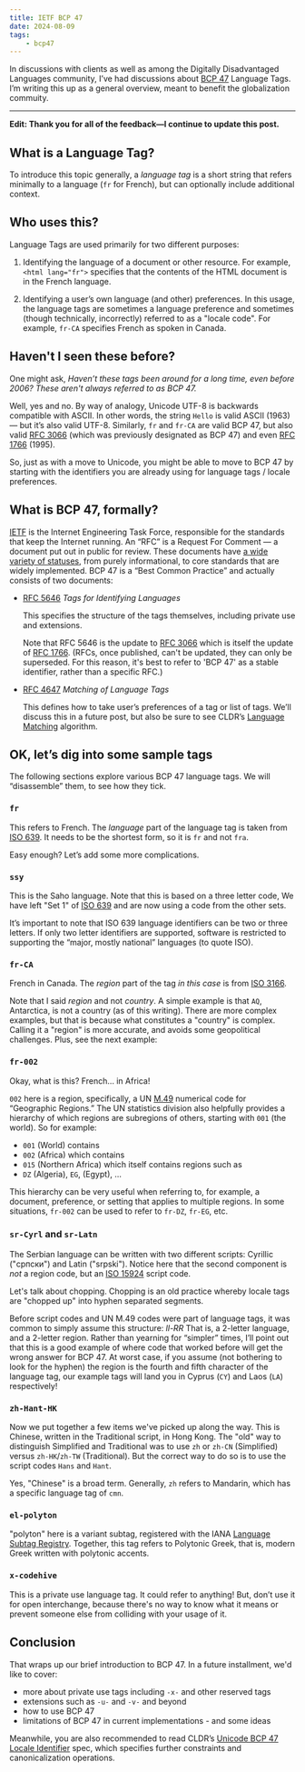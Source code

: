 ```yaml
---
title: IETF BCP 47
date: 2024-08-09
tags:
    - bcp47
---
```


In discussions with clients as well as among the Digitally Disadvantaged Languages community, I’ve had discussions about [BCP 47][] Language Tags. I’m writing this up as a general overview, meant to benefit the globalization commuity.

---

**Edit: Thank you for all of the feedback—I continue to update this post.**

## What is a Language Tag?

To introduce this topic generally, a _language tag_ is a short string that refers minimally to a language (`fr` for French), but can optionally include additional context.

## Who uses this?

Language Tags are used primarily for two different purposes:

1. Identifying the language of a document or other resource. For example, `<html lang="fr">` specifies that the contents of the HTML document is in the French language.

2. Identifying a user’s own language (and other) preferences. In this usage, the language tags are sometimes a language preference and sometimes (though technically, incorrectly) referred to as a "locale code".  For example, `fr-CA` specifies French as spoken in Canada.

## Haven't I seen these before?

One might ask, _Haven’t these tags been around for a long time, even before 2006? These aren't always referred to as BCP 47._

Well, yes and no.  By way of analogy, Unicode UTF-8 is backwards compatible with ASCII. In other words, the string `Hello` is valid ASCII (1963) — but it’s also valid UTF-8.  Similarly, `fr` and `fr-CA` are valid BCP 47, but also valid [RFC 3066][] (which was previously designated as BCP 47) and even [RFC 1766][] (1995).

So, just as with a move to Unicode, you might be able to move to BCP 47 by starting with the identifiers you are already using for language tags / locale preferences.

## What is BCP 47, formally?

[IETF][] is the Internet Engineering Task Force, responsible for the standards that keep the Internet running. An “RFC” is a Request For Comment — a document put out in public for review.  These documents have [a wide variety of statuses][rfcstatus], from purely informational, to core standards that are widely implemented. BCP 47 is a “Best Common Practice” and actually consists of two documents:

- [RFC 5646][] _Tags for Identifying Languages_

    This specifies the structure of the tags themselves, including private use and extensions.

    Note that RFC 5646 is the update to [RFC 3066][] which is itself the update of [RFC 1766][]. (RFCs, once published, can't be updated, they can only be superseded. For this reason, it's best to refer to 'BCP 47' as a stable identifier, rather than a specific RFC.)

- [RFC 4647][] _Matching of Language Tags_

    This defines how to take user’s preferences of a tag or list of tags. We’ll discuss this in a future post, but also be sure to see CLDR’s [Language Matching](https://unicode.org/reports/tr35/#LanguageMatching) algorithm.

## OK, let’s dig into some sample tags

The following sections explore various BCP 47 language tags. We will “disassemble” them, to see how they tick.

### `fr`

This refers to French. The _language_ part of the language tag is taken from [ISO 639][]. It needs to be the shortest form, so it is `fr` and not `fra`.

Easy enough? Let’s add some more complications.

### `ssy`

This is the Saho language. Note that this is based on a three letter code, We have left "Set 1" of [ISO 639][] and are now using a code from the other sets.

It’s important to note that ISO 639 language identifiers can be two or three letters. If only two letter identifiers are supported, software is restricted to supporting the “major, mostly national” languages (to quote ISO).

### `fr-CA`

French in Canada. The _region_ part of the tag _in this case_ is from [ISO 3166][].

Note that I said _region_ and not _country_. A simple example is that `AQ`, Antarctica, is not a country (as of this writing). There are more complex examples, but that is because what constitutes a "country" is complex.  Calling it a "region" is more accurate, and avoids some geopolitical challenges.  Plus, see the next example:

### `fr-002`

Okay, what is this? French… in Africa!

`002` here is a region, specifically, a UN [M.49][] numerical code for “Geographic Regions.” The UN statistics division also helpfully provides a hierarchy of which regions are subregions of others, starting with `001` (the world).  So for example:

- `001` (World) contains
- `002` (Africa) which contains
- `015` (Northern Africa) which itself contains regions such as
- `DZ` (Algeria), `EG`, (Egypt), …

This hierarchy can be very useful when referring to, for example, a document, preference, or setting that applies to multiple regions. In some situations, `fr-002` can be used to refer to `fr-DZ`, `fr-EG`, etc.

### `sr-Cyrl` and `sr-Latn`

The Serbian language can be written with two different scripts: Cyrillic ("српски") and Latin ("srpski"). Notice here that the second component is _not_ a region code, but an [ISO 15924][] script code.

Let's talk about chopping.  Chopping is an old practice whereby locale tags are "chopped up" into hyphen separated segments.

Before script codes and UN M.49 codes were part of language tags, it was common to simply assume this structure: _ll-RR_ That is, a 2-letter language, and a 2-letter region.  Rather than yearning for “simpler” times, I’ll point out that this is a good example of where code that worked before will get the wrong answer for BCP 47. At worst case, if you assume (not bothering to look for the hyphen) the region is the fourth and fifth character of the language tag, our example tags will land you in Cyprus (`CY`) and Laos (`LA`) respectively!

### `zh-Hant-HK`

Now we put together a few items we've picked up along the way.  This is Chinese, written in the Traditional script, in Hong Kong.  The "old" way to distinguish Simplified and Traditional was to use `zh` or `zh-CN` (Simplified) versus `zh-HK`/`zh-TW` (Traditional).  But the correct way to do so is to use the script codes `Hans` and `Hant`.

Yes, "Chinese" is a broad term. Generally, `zh` refers to Mandarin, which has a specific language tag of `cmn`.

### `el-polyton`

"polyton" here is a variant subtag, registered with the IANA [Language Subtag Registry][iana-lsr]. Together, this tag refers to Polytonic Greek, that is, modern Greek written with polytonic accents.

### `x-codehive`

This is a private use language tag. It could refer to anything! But, don’t use it for open interchange, because there's no way to know what it means or prevent someone else from colliding with your usage of it.

## Conclusion

That wraps up our brief introduction to BCP 47. In a future installment, we'd like to cover:

- more about private use tags including `-x-` and other reserved tags
- extensions such as `-u-` and `-v-` and beyond
- how to use BCP 47
- limitations of BCP 47 in current implementations - and some ideas

Meanwhile, you are also recommended to read CLDR’s [Unicode BCP 47 Locale Identifier](https://unicode.org/reports/tr35/#BCP_47_Language_Tag_Conversion) spec, which specifies further constraints and canonicalization operations.

<!-- Footnotes -->

[IETF]: https://ietf.org
[BCP 47]: https://www.rfc-editor.org/info/bcp47
[RFC 3066]: https://www.rfc-editor.org/info/rfc3066
[RFC 1766]: https://www.rfc-editor.org/info/rfc1766
[RFC 4647]: https://www.rfc-editor.org/info/rfc4647
[RFC 5646]: https://www.rfc-editor.org/info/rfc5646
[rfcstatus]: https://www.ietf.org/process/rfcs/#streams
[ISO 639]: https://www.iso.org/iso-639-language-code
[ISO 3166]: https://www.iso.org/iso-3166-country-codes.html
[ISO 15924]: https://www.unicode.org/iso15924/
[M.49]: https://unstats.un.org/unsd/methodology/m49/
[iana-lsr]: https://www.iana.org/assignments/lang-subtags-templates/

